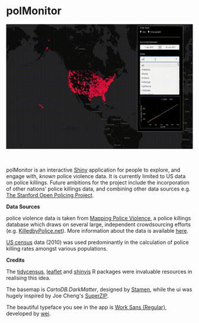 polMonitor
================

![polMonitor](https://github.com/ewenme/polMonitor/blob/master/example.gif)

<br>

polMonitor is an interactive [Shiny](https://shiny.rstudio.com/) application for people to explore, and engage with, *known* police violence data. It is currently limited to US data on police killings. Future ambitions for the project include the incorporation of other nations' police killings data, and combining other data sources e.g. [The Stanford Open Policing Project](https://openpolicing.stanford.edu/).

**Data Sources**

police violence data is taken from [Mapping Police Violence](https://mappingpoliceviolence.org), a police killings database which draws on several large, independent crowdsourcing efforts (e.g. [KilledbyPolice.net](http://killedbypolice.net/)). More information about the data is available [here](https://mappingpoliceviolence.org/aboutthedata/).

[US census](https://www.census.gov/2010census/data/) data (2010) was used predominantly in the calculation of police killing rates amongst various populations.

**Credits**

The [tidycensus](https://cran.r-project.org/web/packages/tidycensus/index.html), [leaflet](https://cran.r-project.org/web/packages/leaflet/leaflet.pdf) and [shinyjs](https://cran.r-project.org/web/packages/shinyjs/index.html) R packages were invaluable resources in realising this idea.

The basemap is *CartoDB.DarkMatter*, designed by [Stamen](http://stamen.com/), while the ui was hugely inspired by Joe Cheng's [SuperZIP](https://github.com/rstudio/shiny-examples/tree/master/063-superzip-example).

The beautiful typeface you see in the app is [Work Sans (Regular)](https://github.com/weiweihuanghuang/Work-Sans), developed by [wei](https://twitter.com/w__h_).
